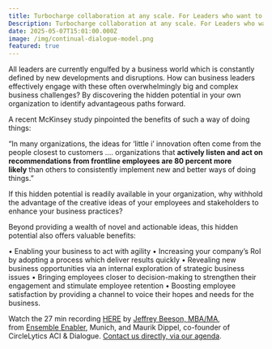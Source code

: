 ```yaml
---
title: Turbocharge collaboration at any scale. For Leaders who want to thrive.
Description: Turbocharge collaboration at any scale. For Leaders who want to thrive.
date: 2025-05-07T15:01:00.000Z
image: /img/continual-dialogue-model.png
featured: true
---
```

All leaders are currently engulfed by a business world which is constantly defined by new developments and disruptions. How can business leaders effectively engage with these often overwhelmingly big and complex business challenges? By discovering the hidden potential in your own organization to identify advantageous paths forward.

A recent McKinsey study pinpointed the benefits of such a way of doing things:

“In many organizations, the ideas for ‘little i’ innovation often come from the people closest to customers …. organizations that **actively listen and act on recommendations from frontline employees are 80 percent more likely** than others to consistently implement new and better ways of doing things.”


If this hidden potential is readily available in your organization, why withhold the advantage of the creative ideas of your employees and stakeholders to enhance your business practices?

Beyond providing a wealth of novel and actionable ideas, this hidden potential also offers valuable benefits:

• Enabling your business to act with agility
• Increasing your company’s RoI by adopting a process which deliver results quickly
• Revealing new business opportunities via an internal exploration of strategic business issues
• Bringing employees closer to decision-making to strengthen their engagement and stimulate employee retention
• Boosting employee satisfaction by providing a channel to voice their hopes and needs for the business.

Watch the 27 min recording [HERE](https://vimeo.com/938303723/3813420460?share=copy) by [Jeffrey Beeson, MBA/MA](https://www.linkedin.com/in/jeffreybeeson/), from [Ensemble Enabler](https://www.linkedin.com/company/ensemble-enabler/), Munich, and Maurik Dippel, co-founder of CircleLytics ACI & Dialogue. [Contact us directly, via our agenda](https://calendly.com/circlelytics).
